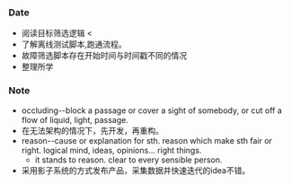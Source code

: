 ### Date
- 阅读目标筛选逻辑 < 
- 了解离线测试脚本,跑通流程。
- 故障筛选脚本存在开始时间与时间戳不同的情况
- 整理所学

### Note
- occluding--block a passage or cover a sight of somebody, or cut off a flow of liquid, light, passage.
- 在无法架构的情况下，先开发，再重构。
- reason--cause or explanation for sth. reason which make sth fair or right. logical mind, ideas, opinions... right things.
	- it stands to reason. clear to every sensible person.
- 采用影子系统的方式发布产品，采集数据并快速迭代的idea不错。